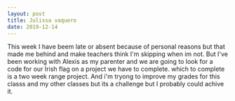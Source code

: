 ```yaml
---
layout: post
title: Julissa vaquero
date: 2019-12-14
---
```


This week I have beem late or absent because of personal reasons but that made me behind and make teachers think I'm skipping when im not.
But I've been working with Alexis as my parenter and we are going to look for a code for our Irish flag on a project we have to complete.
which to complete is a two week range project. And i'm tryong to improve my grades for this classs and my other classes but its a challenge but I probably could achive it.
